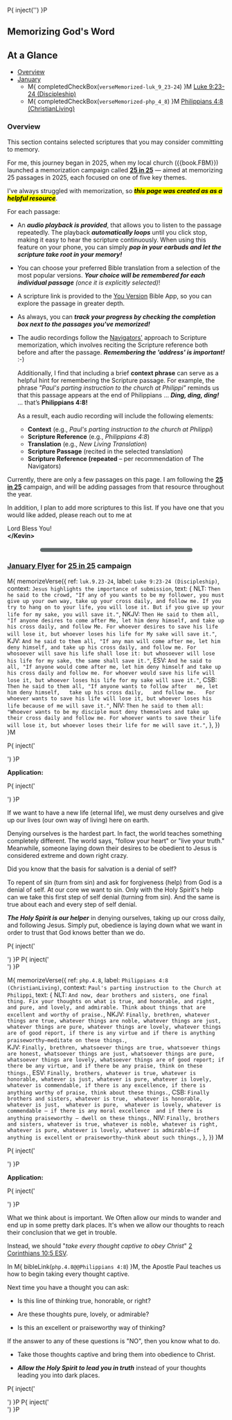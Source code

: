 <!-- mark this page so ReflectiveMemorizationData is maintained at run-time -->
P{ inject('<span id="ContainsReflectiveMemorizationData"></span>') }P

## Memorizing God's Word

## At a Glance

- [Overview](#overview)
- [January](#january-flyer-for-25-in-25-campaign)
  - M{ completedCheckBox(`verseMemorized-luk_9_23-24`) }M [Luke 9:23-24 (Discipleship)](#luk_9_23-24)
  - M{ completedCheckBox(`verseMemorized-php_4_8`)     }M [Philippians 4:8 (ChristianLiving)](#php_4_8)

### Overview

This section contains selected scriptures that you may consider
committing to memory.

For me, this journey began in 2025, when my local church
({{book.FBM}}) launched a memorization campaign called **[25 in
25](https://fbmaryville.org/25-in-25)** — aimed at memorizing 25
passages in 2025, each focused on one of five key themes.

I’ve always struggled with memorization, so **_<mark>this page was
created as as a helpful resource</mark>_**.

For each passage:

- An _**audio playback is provided**_, that allows you to listen to
  the passage repeatedly. The playback _**automatically loops**_ until
  you click stop, making it easy to hear the scripture
  continuously. When using this feature on your phone, you can simply
  _**pop in your earbuds and let the scripture take root in your
  memory!**_

- You can choose your preferred Bible translation from a selection of
  the most popular versions.  _**Your choice will be remembered for
  each individual passage** (once it is explicitly selected)_!

- A scripture link is provided to the [You Version](https://www.bible.com/)
  Bible App, so you can explore the passage in greater depth.

- As always, you can _**track your progress by checking the completion
  box next to the passages you've memorized!**_

- The audio recordings follow the
  [Navigators'](https://www.navigators.org/) approach to Scripture
  memorization, which involves reciting the Scripture reference both
  before and after the passage. _**Remembering the 'address' is
  important!**_ :-)

  Additionally, I find that including a brief **context phrase** can
  serve as a helpful hint for remembering the Scripture passage. For
  example, the phrase _"Paul's parting instruction to the church at
  Philippi"_ reminds us that this passage appears at the end of
  Philippians … _**Ding, ding, ding!**_ … that’s **Philippians 4:8!**  

  As a result, each audio recording will include the following elements:  

  - **Context** (e.g., _Paul's parting instruction to the church at Philippi_)  
  - **Scripture Reference** (e.g., _Philippians 4:8_)  
  - **Translation** (e.g., _New Living Translation_)  
  - **Scripture Passage** (recited in the selected translation)  
  - **Scripture Reference (repeated** – per recommendation of The Navigators)

Currently, there are only a few passages on this page.  I am following
the **[25 in 25](https://fbmaryville.org/25-in-25)** campaign, and
will be adding passages from that resource throughout the year.

In addition, I plan to add more scriptures to this list.  If you have
one that you would like added, please reach out to me
at <span id="inquire"></span>

<script>
  withFW( ()=>fw.addInquire('Add%20Memory%20Scripture') )
</script>

Lord Bless You!
<br/>**&lt;/Kevin&gt;**


<!-- *** NEW MONTH ******************************************************************************** -->

<hr style="height: 9px; background-color: #616a6b; border: none; width: 70%; margin: 20px auto; border-radius: 5px;">

### [January Flyer](https://static1.squarespace.com/static/5b8548d5365f02b26106abe7/t/67573d80603d70651866cc8c/1733770624902/25in25cards_Jan.pdf) for [25 in 25](https://fbmaryville.org/25-in-25) campaign

<!-- *** NEW PASSAGE ******************************************************************************** -->

M{ memorizeVerse({
  ref:     `luk.9.23-24`,
  label:   `Luke 9:23-24 (Discipleship)`,
  context: `Jesus highlights the importance of submission`,
  text: {
    NLT:  `Then he said to the crowd, "If any of you wants to be my follower, you must give up your own way, take up your cross daily, and follow me. If you try to hang on to your life, you will lose it. But if you give up your life for my sake, you will save it."`,
    NKJV: `Then He said to them all, "If anyone desires to come after Me, let him deny himself, and take up his cross daily, and follow Me. For whoever desires to save his life will lose it, but whoever loses his life for My sake will save it."`,  
    KJV:  `And he said to them all, "If any man will come after me, let him deny himself, and take up his cross daily, and follow me. For whosoever will save his life shall lose it: but whosoever will lose his life for my sake, the same shall save it."`,
    ESV:  `And he said to all, "If anyone would come after me, let him deny himself and take up his cross daily and follow me. For whoever would save his life will lose it, but whoever loses his life for my sake will save it."`,
    CSB:  `Then he said to them all, "If anyone wants to follow after   me, let him deny himself,   take up his cross daily,   and follow me.   For whoever wants to save his life will lose it, but whoever loses his life because of me will save it."`,
    NIV:  `Then he said to them all: "Whoever wants to be my disciple must deny themselves and take up their cross daily and follow me. For whoever wants to save their life will lose it, but whoever loses their life for me will save it."`,
  },
}) }M

P{ inject('<div class="indent">') }P

**Application:**

P{ inject('<div class="indent">') }P

If we want to have a new life (eternal life), we must deny ourselves
and give up our lives (our own way of living) here on earth.
 
Denying ourselves is the hardest part. In fact, the world teaches
something completely different. The world says, "follow your heart" or
"live your truth." Meanwhile, someone laying down their desires to be
obedient to Jesus is considered extreme and down right crazy.
 
Did you know that the basis for salvation is a denial of self?
 
To repent of sin (turn from sin) and ask for forgiveness (help) from
God is a denial of self. At our core we want to sin. Only with the
Holy Spirit's help can we take this first step of self denial (turning
from sin). And the same is true about each and every step of self
denial.
 
_**The Holy Spirit is our helper**_ in denying ourselves, taking up our
cross daily, and following Jesus. Simply put, obedience is laying down
what we want in order to trust that God knows better than we do.

P{ inject('</div>') }P
P{ inject('</div>') }P


<!-- *** NEW PASSAGE ******************************************************************************** -->

M{ memorizeVerse({
  ref:     `php.4.8`,
  label:   `Philippians 4:8 (ChristianLiving)`,
  context: `Paul's parting instruction to the Church at Philippi`,
  text: {
    NLT:  `And now, dear brothers and sisters, one final thing. Fix your thoughts on what is true, and honorable, and right, and pure, and lovely, and admirable. Think about things that are excellent and worthy of praise.`,
    NKJV: `Finally, brethren, whatever things are true, whatever things are noble, whatever things are just, whatever things are pure, whatever things are lovely, whatever things are of good report, if there is any virtue and if there is anything praiseworthy—meditate on these things.`,  
    KJV:  `Finally, brethren, whatsoever things are true, whatsoever things are honest, whatsoever things are just, whatsoever things are pure, whatsoever things are lovely, whatsoever things are of good report; if there be any virtue, and if there be any praise, think on these things.`,
    ESV:  `Finally, brothers, whatever is true, whatever is honorable, whatever is just, whatever is pure, whatever is lovely, whatever is commendable, if there is any excellence, if there is anything worthy of praise, think about these things.`,
    CSB:  `Finally  brothers and sisters, whatever is true,  whatever is honorable,  whatever is just,  whatever is pure,  whatever is lovely, whatever is commendable — if there is any moral excellence  and if there is anything praiseworthy — dwell on these things.`,
    NIV:  `Finally, brothers and sisters, whatever is true, whatever is noble, whatever is right, whatever is pure, whatever is lovely, whatever is admirable—if anything is excellent or praiseworthy—think about such things.`,
  },
}) }M

P{ inject('<div class="indent">') }P

**Application:**

P{ inject('<div class="indent">') }P

What we think about is important. We Often allow our minds
to wander and end up in some pretty dark places. It's when
we allow our thoughts to reach their conclusion that we get
in trouble. 

Instead, we should "_take every thought captive to obey Christ_"
[2 Corinthians 10:5 ESV](https://bible.com/bible/59/2co.10.5.ESV).

In M{ bibleLink(`php.4.8@@Philippians 4:8`) }M, the Apostle Paul
teaches us how to begin taking every thought captive.

Next time you have a thought you can ask:

- Is this line of thinking true, honorable, or right?
  
- Are these thoughts pure, lovely, or admirable?
  
- Is this an excellent or praiseworthy way of thinking?

If the answer to any of these questions is "NO", then you know
what to do. 

- Take those thoughts captive and bring them into obedience to Christ.

- _**Allow the Holy Spirit to lead you in truth**_ instead of your
  thoughts leading you into dark places.

P{ inject('</div>') }P
P{ inject('</div>') }P
